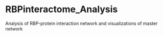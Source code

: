 # RBPinteractome_Analysis

Analysis of RBP-protein interaction network and visualizations of master network

